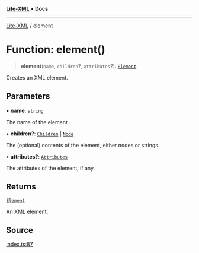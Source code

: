 [**Lite-XML**](../README.md) • **Docs**

***

[Lite-XML](../globals.md) / element

# Function: element()

> **element**(`name`, `children`?, `attributes`?): [`Element`](../interfaces/Element.md)

Creates an XML element.

## Parameters

• **name**: `string`

The name of the element.

• **children?**: [`Children`](../type-aliases/Children.md) \| [`Node`](../type-aliases/Node.md)

The (optional) contents of the element, either nodes or strings.

• **attributes?**: [`Attributes`](../type-aliases/Attributes.md)

The attributes of the element, if any.

## Returns

[`Element`](../interfaces/Element.md)

An XML element.

## Source

[index.ts:87](https://github.com/softcraft-development/lite-xml/blob/81307c9d4dca4226935ff16c3b4c98ed8b12225e/src/index.ts#L87)
